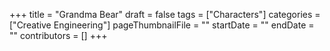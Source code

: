 +++
title = "Grandma Bear"
draft = false
tags = ["Characters"]
categories = ["Creative Engineering"]
pageThumbnailFile = ""
startDate = ""
endDate = ""
contributors = []
+++
